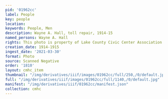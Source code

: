 ```yaml
---
pid: '01962cc'
label: People
key: people
location: 
keywords: People, Men
description: Wayne A. Hall, toll repair, 1914-15
named_persons: Wayne A. Hall
rights: This photo is property of Lake County Civic Center Association.
creation_date: 1914-1915
ingest_date: '2021-03-30'
format: Photo
source: Scanned Negative
order: '1810'
layout: cmhc_item
thumbnail: "/img/derivatives/iiif/images/01962cc/full/250,/0/default.jpg"
full: "/img/derivatives/iiif/images/01962cc/full/1140,/0/default.jpg"
manifest: "/img/derivatives/iiif/01962cc/manifest.json"
collection: cmhc
---
```

